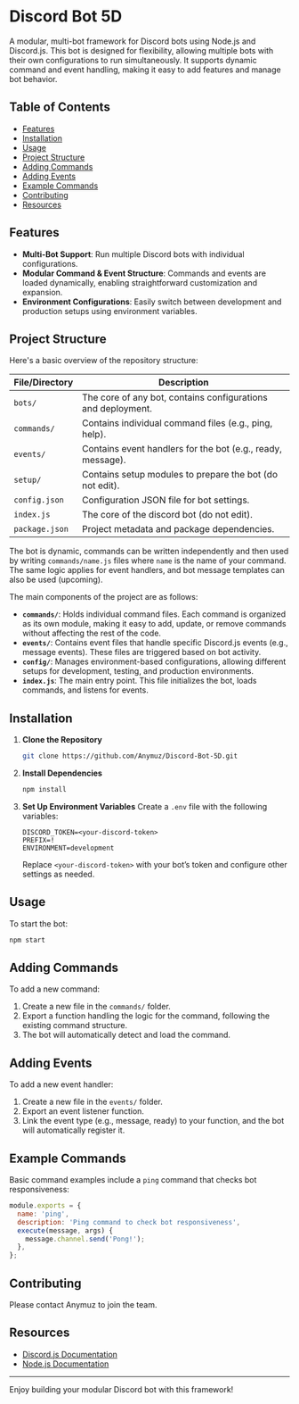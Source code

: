 # Discord Bot 5D

A modular, multi-bot framework for Discord bots using Node.js and Discord.js. This bot is designed for flexibility, allowing multiple bots with their own configurations to run simultaneously. It supports dynamic command and event handling, making it easy to add features and manage bot behavior.

## Table of Contents

- [Features](#features)
- [Installation](#installation)
- [Usage](#usage)
- [Project Structure](#project-structure)
- [Adding Commands](#adding-commands)
- [Adding Events](#adding-events)
- [Example Commands](#example-commands)
- [Contributing](#contributing)
- [Resources](#resources)

## Features

- **Multi-Bot Support**: Run multiple Discord bots with individual configurations.
- **Modular Command & Event Structure**: Commands and events are loaded dynamically, enabling straightforward customization and expansion.
- **Environment Configurations**: Easily switch between development and production setups using environment variables.

## Project Structure
Here's a basic overview of the repository structure:

| File/Directory   | Description                                                  |
|------------------|--------------------------------------------------------------|
| `bots/`          | The core of any bot, contains configurations and deployment. |
| `commands/`      | Contains individual command files (e.g., ping, help).        |
| `events/`        | Contains event handlers for the bot (e.g., ready, message).  |
| `setup/`         | Contains setup modules to prepare the bot (do not edit).     |
| `config.json`    | Configuration JSON file for bot settings.                    |
| `index.js`       | The core of the discord bot (do not edit).                   |
| `package.json`   | Project metadata and package dependencies.                   |

The bot is dynamic, commands can be written independently and then used by writing `commands/name.js` files where `name` is the name of your command. The same logic applies for event handlers, and bot message templates can also be used (upcoming).

The main components of the project are as follows:
- **`commands/`**: Holds individual command files. Each command is organized as its own module, making it easy to add, update, or remove commands without affecting the rest of the code.
- **`events/`**: Contains event files that handle specific Discord.js events (e.g., message events). These files are triggered based on bot activity.
- **`config/`**: Manages environment-based configurations, allowing different setups for development, testing, and production environments.
- **`index.js`**: The main entry point. This file initializes the bot, loads commands, and listens for events.

## Installation
1. **Clone the Repository**
   ```bash
   git clone https://github.com/Anymuz/Discord-Bot-5D.git
   ```

2. **Install Dependencies**
   ```bash
   npm install
   ```

3. **Set Up Environment Variables**
   Create a `.env` file with the following variables:
   ```
   DISCORD_TOKEN=<your-discord-token>
   PREFIX=!
   ENVIRONMENT=development
   ```
   Replace `<your-discord-token>` with your bot’s token and configure other settings as needed.

## Usage
To start the bot:
```bash
npm start
```

## Adding Commands
To add a new command:
1. Create a new file in the `commands/` folder.
2. Export a function handling the logic for the command, following the existing command structure.
3. The bot will automatically detect and load the command.

## Adding Events
To add a new event handler:
1. Create a new file in the `events/` folder.
2. Export an event listener function.
3. Link the event type (e.g., message, ready) to your function, and the bot will automatically register it.

## Example Commands
Basic command examples include a `ping` command that checks bot responsiveness:
```js
module.exports = {
  name: 'ping',
  description: 'Ping command to check bot responsiveness',
  execute(message, args) {
    message.channel.send('Pong!');
  },
};
```

## Contributing
Please contact Anymuz to  join the team.

## Resources
- [Discord.js Documentation](https://discord.js.org/#/docs)
- [Node.js Documentation](https://nodejs.org/en/docs/)

---
Enjoy building your modular Discord bot with this framework!
